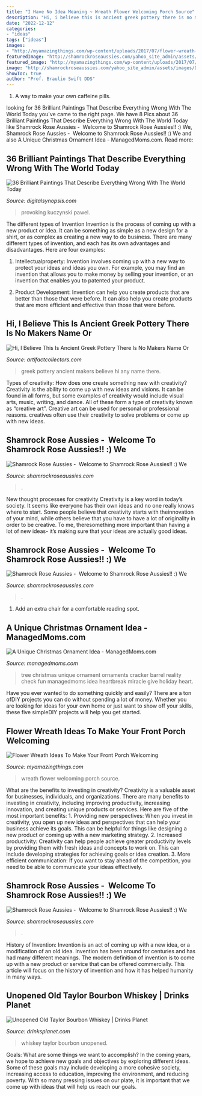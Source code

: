 ```yaml
---
title: "I Have No Idea Meaning ~ Wreath Flower Welcoming Porch Source"
description: "Hi, i believe this is ancient greek pottery there is no makers name or"
date: "2022-12-12"
categories:
- "ideas"
tags: ["ideas"]
images:
- "http://myamazingthings.com/wp-content/uploads/2017/07/flower-wreath-1.jpg"
featuredImage: "http://shamrockroseaussies.com/yahoo_site_admin/assets/images/DSC_0610.231175656_std.JPG"
featured_image: "http://myamazingthings.com/wp-content/uploads/2017/07/flower-wreath-1.jpg"
image: "http://shamrockroseaussies.com/yahoo_site_admin/assets/images/DSC_0610.231175656_std.JPG"
ShowToc: true
author: "Prof. Braulio Swift DDS"
---
```



1. A way to make your own caffeine pills.

	

		
looking for 36 Brilliant Paintings That Describe Everything Wrong With The World Today you've came to the right page. We have 8 Pics about 36 Brilliant Paintings That Describe Everything Wrong With The World Today like Shamrock Rose Aussies - ﻿﻿﻿ Welcome to Shamrock Rose Aussies!! :) We, Shamrock Rose Aussies - ﻿﻿﻿ Welcome to Shamrock Rose Aussies!! :) We and also A Unique Christmas Ornament Idea - ManagedMoms.com. Read more:
		
    
## 36 Brilliant Paintings That Describe Everything Wrong With The World Today

<img loading=lazy src="https://digitalsynopsis.com/wp-content/uploads/2014/10/thought-provoking-paintings-pawel-kuczynski-17.jpg" onerror="this.onerror=null;this.src='https://tse4.mm.bing.net/th?id=OIP.npQvfUJRS02zusPRJSQkhAHaKs&amp;pid=15.1';" alt="36 Brilliant Paintings That Describe Everything Wrong With The World Today">

_Source: digitalsynopsis.com_

>provoking kuczynski pawel. 

	

The different types of Invention
Invention is the process of coming up with a new product or idea. It can be something as simple as a new design for a shirt, or as complex as creating a new way to do business. There are many different types of invention, and each has its own advantages and disadvantages. Here are four examples: 
1. Intellectualproperty: Invention involves coming up with a new way to protect your ideas and ideas you own. For example, you may find an invention that allows you to make money by selling your invention, or an invention that enables you to patented your product. 

2. Product Development: Invention can help you create products that are better than those that were before. It can also help you create products that are more efficient and effective than those that were before. 


    
## Hi, I Believe This Is Ancient Greek Pottery There Is No Makers Name Or

<img loading=lazy src="https://d29jd5m3t61t9.cloudfront.net/artifactcollectors.com/images/fbfiles/images/OJ7_yZ9X3KKfhKhUFPs1Zw_v_1401703491.jpg" onerror="this.onerror=null;this.src='https://tse3.mm.bing.net/th?id=OIP.pRatuqh-Na0Z1uEmKM6HOgHaJ4&amp;pid=15.1';" alt="Hi, I Believe This Is Ancient Greek Pottery There Is No Makers Name Or">

_Source: artifactcollectors.com_

>greek pottery ancient makers believe hi any name there. 

	

Types of creativity: How does one create something new with creativity?
Creativity is the ability to come up with new ideas and visions. It can be found in all forms, but some examples of creativity would include visual arts, music, writing, and dance. All of these form a type of creativity known as “creative art”. Creative art can be used for personal or professional reasons. creatives often use their creativity to solve problems or come up with new ideas.

    
## Shamrock Rose Aussies - ﻿﻿﻿ Welcome To Shamrock Rose Aussies!! :) We

<img loading=lazy src="http://shamrockroseaussies.com/yahoo_site_admin/assets/images/DSC_0376.7603913_std.JPG" onerror="this.onerror=null;this.src='https://tse1.mm.bing.net/th?id=OIP.Iws8PnI38sIw8Ut9dqL-WAHaFd&amp;pid=15.1';" alt="Shamrock Rose Aussies - ﻿﻿﻿ Welcome to Shamrock Rose Aussies!! :) We">

_Source: shamrockroseaussies.com_

>. 

	

New thought processes for creativity
Creativity is a key word in today’s society. It seems like everyone has their own ideas and no one really knows where to start. Some people believe that creativity starts with theinnovation of your mind, while others believe that you have to have a lot of originality in order to be creative. To me, theresomething more important than having a lot of new ideas- it’s making sure that your ideas are actually good ideas.

    
## Shamrock Rose Aussies - ﻿﻿﻿ Welcome To Shamrock Rose Aussies!! :) We

<img loading=lazy src="http://shamrockroseaussies.com/yahoo_site_admin/assets/images/DSC_0193.265232256_std.JPG" onerror="this.onerror=null;this.src='https://tse1.mm.bing.net/th?id=OIP.lj85e7EfgKy6v4_C9fVR5wHaGM&amp;pid=15.1';" alt="Shamrock Rose Aussies - ﻿﻿﻿ Welcome to Shamrock Rose Aussies!! :) We">

_Source: shamrockroseaussies.com_

>. 

	

1. Add an extra chair for a comfortable reading spot.

    
## A Unique Christmas Ornament Idea - ManagedMoms.com

<img loading=lazy src="https://managedmoms.com/wp-content/uploads/2011/12/tree-1.jpg" onerror="this.onerror=null;this.src='https://tse3.mm.bing.net/th?id=OIP.PZ2d6HoF2ueRv44G0c62bgHaPV&amp;pid=15.1';" alt="A Unique Christmas Ornament Idea - ManagedMoms.com">

_Source: managedmoms.com_

>tree christmas unique ornament ornaments cracker barrel reality check fun managedmoms idea heartbreak miracle give holiday heart. 

	

Have you ever wanted to do something quickly and easily? There are a ton ofDIY projects you can do without spending a lot of money. Whether you are looking for ideas for your own home or just want to show off your skills, these five simpleDIY projects will help you get started.

    
## Flower Wreath Ideas To Make Your Front Porch Welcoming

<img loading=lazy src="http://myamazingthings.com/wp-content/uploads/2017/07/flower-wreath-1.jpg" onerror="this.onerror=null;this.src='https://tse3.mm.bing.net/th?id=OIP.heR2IvaZF84yqQNwZIzEzwHaJ4&amp;pid=15.1';" alt="Flower Wreath Ideas To Make Your Front Porch Welcoming">

_Source: myamazingthings.com_

>wreath flower welcoming porch source. 

	

What are the benefits to investing in creativity?
Creativity is a valuable asset for businesses, individuals, and organizations. There are many benefits to investing in creativity, including improving productivity, increasing innovation, and creating unique products or services. Here are five of the most important benefits: 1. Providing new perspectives: When you invest in creativity, you open up new ideas and perspectives that can help your business achieve its goals. This can be helpful for things like designing a new product or coming up with a new marketing strategy. 2. Increased productivity: Creativity can help people achieve greater productivity levels by providing them with fresh ideas and concepts to work on. This can include developing strategies for achieving goals or idea creation. 3. More efficient communication: If you want to stay ahead of the competition, you need to be able to communicate your ideas effectively.

    
## Shamrock Rose Aussies - ﻿﻿﻿ Welcome To Shamrock Rose Aussies!! :) We

<img loading=lazy src="http://shamrockroseaussies.com/yahoo_site_admin/assets/images/DSC_0610.231175656_std.JPG" onerror="this.onerror=null;this.src='https://tse1.mm.bing.net/th?id=OIP.0Xyn7Md-Ag0cok6dL8DhiAHaE-&amp;pid=15.1';" alt="Shamrock Rose Aussies - ﻿﻿﻿ Welcome to Shamrock Rose Aussies!! :) We">

_Source: shamrockroseaussies.com_

>. 

	

History of Invention:
Invention is an act of coming up with a new idea, or a modification of an old idea. Invention has been around for centuries and has had many different meanings. The modern definition of invention is to come up with a new product or service that can be offered commercially. This article will focus on the history of invention and how it has helped humanity in many ways.

    
## Unopened Old Taylor Bourbon Whiskey | Drinks Planet

<img loading=lazy src="https://decg5lu73tfmh.cloudfront.net/drinksplanet.com/images/fbfiles/images/image-aa7ffbaacc0c0ed4deb4244c80a82ef2_v_1464543005.jpg" onerror="this.onerror=null;this.src='https://tse3.mm.bing.net/th?id=OIP.W875oSlCY3aNpHyD6L4jwwHaJ4&amp;pid=15.1';" alt="Unopened Old Taylor Bourbon Whiskey | Drinks Planet">

_Source: drinksplanet.com_

>whiskey taylor bourbon unopened. 

	

Goals: What are some things we want to accomplish?
In the coming years, we hope to achieve new goals and objectives by exploring different ideas. Some of these goals may include developing a more cohesive society, increasing access to education, improving the environment, and reducing poverty. With so many pressing issues on our plate, it is important that we come up with ideas that will help us reach our goals.

